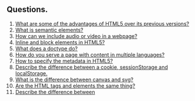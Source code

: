 ## Questions.

1. [What are some of the advantages of HTML5 over its previous versions?](/src/answers/html5-vs-html.md)
2. [What is semantic elements?](/src/answers/semantic-elements.md)
3. [How can we include audio or video in a webpage?](/src/answers/audio-and-video.md)
4. [Inline and block elements in HTML5?](/src/answers/inline-and-block-elements.md)
5. [What does a doctype do?](/src/answers/doctype.md)
6. [How do you serve a page with content in multiple languages?](/src/answers/multiple-languages.md)
7. [How to specify the metadata in HTML5?](/src/answers/metadata.md)
8. [Describe the difference between a cookie, sessionStorage and localStorage.](/src/answers/cookies-localstorage-seesionstorage.md)
9. [What is the difference between canvas and svg?](/src/answers/canvas-svg.md)
10. [Are the HTML tags and elements the same thing?](/src/answers/tags-vs-elements.md)
11. [Describe the difference between <script>, <script async> and <script defer>.](/src/answers/script_script-async_script-defer.md)
12. [What is progressive rendering?](/src/answers/progressive-rendering.md)
13. [Why you would use a srcset attribute in an image tag? Explain the process the browser uses when evaluating the content of this attribute.](/src/answers/srcset.md)
14. [Describe HTML Form validation.](/src/answers/html-form-validation.md)
15. [Describe DOM.](/src/answers/dom.md)
16. [What is WebSocket?](/src/answers/websocket.md)
17. [What is SSE(server-sent-events)?](/src/answers/sse.md)
18. [What is Webworkers?](/src/answers/webworkers.md)
19. [What are data- attributes good for?](/src/answers/data-attribute.md)
20. [Describe get/post in form submission.](/src/answers/method-get-and-post.md)
21. What are tags and attributes in HTML?(/src/answers/)
22. What are void elements in HTML?(/src/answers/)
23. What is the advantage of collapsing white space?(/src/answers/)
24. What are HTML Entities?(/src/answers/)
25. What are different types of lists in HTML?(/src/answers/)
26. What is the difference between the ‘id’ attribute and the ‘class’ attribute of HTML elements?(/src/answers/)
27. Describe HTML layout structure.(/src/answers/)
28. How to optimize website assets loading?(/src/answers/)
29. What are the various formatting tags in HTML?(/src/answers/)
30. Please explain how to indicate the character set being used by a document in HTML?
31. Can we display a web page inside a web page or Is nesting of webpages possible?
32. What is Cell Padding and Cell Spacing?
33. How can we club two or more rows or columns into a single row or column in an HTML table?
34. In how many ways can we position an HTML element? Or what are the permissible values of the position attribute?
35. In how many ways you can display HTML elements?
36. What is the difference between “display: none” and “visibility: hidden”?
37. How to specify the link in HTML and explain the target attribute?
38. In how many ways can we specify the CSS styles for the HTML element?
39. Difference between link tag and anchor tag ?
40. How to include javascript code in HTML?
41. When to use scripts in the head and when to use scripts in the body?
42. What are forms and how to create forms in HTML?
43. How to handle events in HTML?